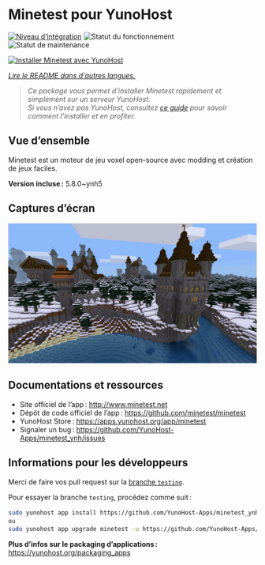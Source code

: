 <!--
Nota bene : ce README est automatiquement généré par <https://github.com/YunoHost/apps/tree/master/tools/readme_generator>
Il NE doit PAS être modifié à la main.
-->

# Minetest pour YunoHost

[![Niveau d’intégration](https://dash.yunohost.org/integration/minetest.svg)](https://ci-apps.yunohost.org/ci/apps/minetest/) ![Statut du fonctionnement](https://ci-apps.yunohost.org/ci/badges/minetest.status.svg) ![Statut de maintenance](https://ci-apps.yunohost.org/ci/badges/minetest.maintain.svg)

[![Installer Minetest avec YunoHost](https://install-app.yunohost.org/install-with-yunohost.svg)](https://install-app.yunohost.org/?app=minetest)

*[Lire le README dans d'autres langues.](./ALL_README.md)*

> *Ce package vous permet d’installer Minetest rapidement et simplement sur un serveur YunoHost.*  
> *Si vous n’avez pas YunoHost, consultez [ce guide](https://yunohost.org/install) pour savoir comment l’installer et en profiter.*

## Vue d’ensemble

Minetest est un moteur de jeu voxel open-source avec modding et création de jeux faciles.


**Version incluse :** 5.8.0~ynh5

## Captures d’écran

![Capture d’écran de Minetest](./doc/screenshots/screenshot.jpg)

## Documentations et ressources

- Site officiel de l’app : <http://www.minetest.net>
- Dépôt de code officiel de l’app : <https://github.com/minetest/minetest>
- YunoHost Store : <https://apps.yunohost.org/app/minetest>
- Signaler un bug : <https://github.com/YunoHost-Apps/minetest_ynh/issues>

## Informations pour les développeurs

Merci de faire vos pull request sur la [branche `testing`](https://github.com/YunoHost-Apps/minetest_ynh/tree/testing).

Pour essayer la branche `testing`, procédez comme suit :

```bash
sudo yunohost app install https://github.com/YunoHost-Apps/minetest_ynh/tree/testing --debug
ou
sudo yunohost app upgrade minetest -u https://github.com/YunoHost-Apps/minetest_ynh/tree/testing --debug
```

**Plus d’infos sur le packaging d’applications :** <https://yunohost.org/packaging_apps>
